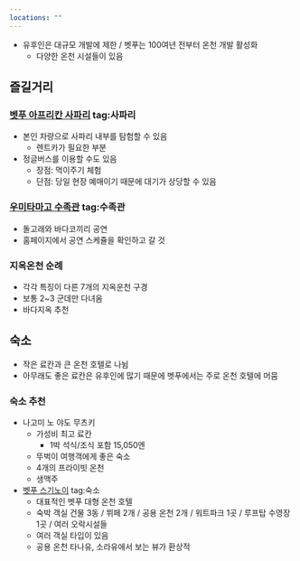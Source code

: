 ```yaml
---
locations: ""
---
```

- 유후인은 대규모 개발에 제한 / 벳푸는 100여년 전부터 온천 개발 활성화
	- 다양한 온천 시설들이 있음

## 즐길거리
### [벳푸 아프리칸 사파리](geo:33.3541837,131.4117005) tag:사파리
- 본인 차량으로 사파리 내부를 탐험할 수 있음
	- 렌트카가 필요한 부분
- 정글버스를 이용할 수도 있음
	- 장점: 먹이주기 체험
	- 단점: 당일 현장 예매이기 때문에 대기가 상당할 수 있음

### [우미타마고 수족관](geo:33.2587254,131.5355632) tag:수족관
- 돌고래와 바다코끼리 공연
- 홈페이지에서 공연 스케쥴을 확인하고 갈 것

### 지옥온천 순례
- 각각 특징이 다른 7개의 지옥운천 구경
- 보통 2~3 군데만 다녀옴
- 바다지옥 추천

## 숙소
- 작은 료칸과 큰 온천 호텔로 나뉨
- 아무래도 좋은 료칸은 유후인에 많기 때문에 벳푸에서는 주로 온천 호텔에 머뭄
### 숙소 추천
- 나고미 노 야도 무츠키
	- 가성비 최고 료칸
		- 1박 석식/조식 포함 15,050엔
	- 뚜벅이 여행객에게 좋은 숙소
	- 4개의 프라이빗 온천
	- 생맥주
- [벳푸 스기노이](geo:33.2845366,131.4725029) tag:숙소 
	- 대표적인 벳푸 대형 온천 호텔
	- 숙박 객실 건물 3동 / 뷔페 2개 / 공용 온천 2개 / 워트파크 1곳 / 루프탑 수영장 1곳 / 여러 오락시설들
	- 여러 객실 타입이 있음
	- 공용 온천 타나유, 소라유에서 보는 뷰가 환상적
